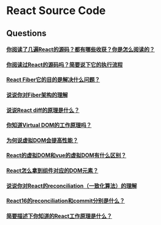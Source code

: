 # React Source Code

## Questions
#### [你阅读了几遍React的源码？都有哪些收获？你是怎么阅读的？](https://github.com/haizlin/fe-interview/issues/879)
#### [你阅读过React的源码吗？简要说下它的执行流程](https://github.com/haizlin/fe-interview/issues/654)

#### [React Fiber它的目的是解决什么问题？](https://github.com/haizlin/fe-interview/issues/858)
#### [说说你对Fiber架构的理解](https://github.com/haizlin/fe-interview/issues/700)


#### [说说React diff的原理是什么？](https://github.com/haizlin/fe-interview/issues/724)

#### [你知道Virtual DOM的工作原理吗？](https://github.com/haizlin/fe-interview/issues/655)
#### [为何说虚拟DOM会提高性能？](https://github.com/haizlin/fe-interview/issues/720)
#### [React的虚拟DOM和vue的虚拟DOM有什么区别？](https://github.com/haizlin/fe-interview/issues/617)
#### [React怎么拿到组件对应的DOM元素？](https://github.com/haizlin/fe-interview/issues/663)


#### [说说你对React的reconciliation（一致化算法）的理解](https://github.com/haizlin/fe-interview/issues/870)
#### [React16的reconciliation和commit分别是什么？](https://github.com/haizlin/fe-interview/issues/711)

#### [简要描述下你知道的React工作原理是什么？](https://github.com/haizlin/fe-interview/issues/611)





